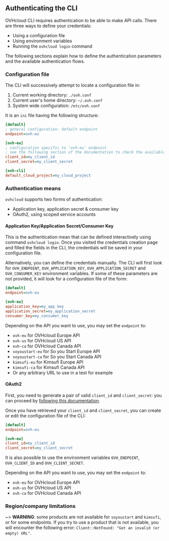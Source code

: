 ## Authenticating the CLI

OVHcloud CLI requires authentication to be able to make API calls.
There are three ways to define your credentials:
- Using a configuration file
- Using environment variables
- Running the `ovhcloud login` command

The following sections explain how to define the authentication parameters and the
available authentication flows.

### Configuration file

The CLI will successively attempt to locate a configuration file in:

1. Current working directory: ``./ovh.conf``
2. Current user's home directory: ``~/.ovh.conf``
3. System wide configuration: ``/etc/ovh.conf``

It is an `ini` file having the following structure:

```ini
[default]
; general configuration: default endpoint
endpoint=ovh-eu

[ovh-eu]
; configuration specific to 'ovh-eu' endpoint
; see the following section of the documentation to check the available keys
client_id=my_client_id
client_secret=my_client_secret

[ovh-cli]
default_cloud_project=my_cloud_project
```

### Authentication means

`ovhcloud` supports two forms of authentication:
- Application key, application secret & consumer key
- OAuth2, using scoped service accounts

#### Application Key/Application Secret/Consumer Key

This is the authentication mean that can be defined interactively using command `ovhcloud login`. Once
you visited the credentials creation page and filled the fields in the CLI, the credentials will be saved in
your configuration file.

Alternatively, you can define the credentials manually.
The CLI will first look for `OVH_ENDPOINT`, `OVH_APPLICATION_KEY`, `OVH_APPLICATION_SECRET` and
`OVH_CONSUMER_KEY` environment variables. If some of these parameters are not
provided, it will look for a configuration file of the form:

```ini
[default]
endpoint=ovh-eu

[ovh-eu]
application_key=my_app_key
application_secret=my_application_secret
consumer_key=my_consumer_key
```

Depending on the API you want to use, you may set the `endpoint` to:

* `ovh-eu` for OVHcloud Europe API
* `ovh-us` for OVHcloud US API
* `ovh-ca` for OVHcloud Canada API
* `soyoustart-eu` for So you Start Europe API
* `soyoustart-ca` for So you Start Canada API
* `kimsufi-eu` for Kimsufi Europe API
* `kimsufi-ca` for Kimsufi Canada API
* Or any arbitrary URL to use in a test for example

#### OAuth2

First, you need to generate a pair of valid `client_id` and `client_secret`: you
can proceed by [following this documentation](https://help.ovhcloud.com/csm/en-manage-service-account?id=kb_article_view&sysparm_article=KB0059343).

Once you have retrieved your `client_id` and `client_secret`, you can create or edit the configuration file of the CLI:

```ini
[default]
endpoint=ovh-eu

[ovh-eu]
client_id=my_client_id
client_secret=my_client_secret
```

It is also possible to use the environment variables `OVH_ENDPOINT`, `OVH_CLIENT_ID` and `OVH_CLIENT_SECRET`.

Depending on the API you want to use, you may set the `endpoint` to:

* `ovh-eu` for OVHcloud Europe API
* `ovh-us` for OVHcloud US API
* `ovh-ca` for OVHcloud Canada API

### Region/company limitations

~> **WARNING**: some products are not available for `soyoustart` and `kimsufi`, or for some endpoints. If you try to use a product that is not available, you will encounter the following error: `Client::NotFound: "Got an invalid (or empty) URL"`.
